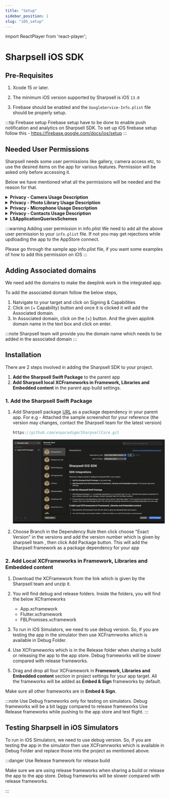 ```yaml
---
title: "Setup"
sidebar_position: 1
slug: "iOS_setup"
---
```

import ReactPlayer from 'react-player';


# Sharpsell iOS SDK





<ReactPlayer playing controls url='/videos/iOS_setup.mp4'/>


## Pre-Requisites

1. Xcode 15 or later.

2. The minimum iOS version supported by Sharpsell is iOS `13.0`

3. Firebase should be enabled and the `GoogleService-Info.plist` file should be properly setup.

:::tip Firebase setup
Firebase setup have to be done to enable push notification and analytics on Sharpsell SDK.
To set up iOS firebase setup follow this - https://firebase.google.com/docs/ios/setup
:::

## Needed User Permissions

Sharpsell needs some user permissions like gallery, camera access etc, to use the desired items on the app for various features. Permission will be asked only before accessing it.

Below we have mentioned what all the permissions will be needed and the reason for that.

<details>
<summary><b>Privacy - Camera Usage Description</b></summary>
We need to access the user's camera to set the profile picture, set images in presentations, and record videos for Roleplay challenges. 
</details>

<details>
<summary><b>Privacy - Photo Library Usage Description</b></summary>
We need to access the user's photo library to set a profile picture, set images in product presentations and record videos for Roleplay challenges. 
</details>

<details>
<summary><b>Privacy - Microphone Usage Description</b></summary>
We need to access the user's microphone to record audio on a video for roleplay challenges.
</details>

<details>
<summary><b>Privacy - Contacts Usage Description</b></summary>
We want permission to access your camera to set your profile picture, set images in presentations, and record videos for Roleplay challenges. 
</details>

<details>
<summary><b>LSApplicationQueriesSchemes</b></summary>

Below are the two queery scheme expected to be added in the LSApplicationQueriesSchemes

1. <b>whatsapp</b>
2. <b>sharpsell</b>

Add <b>whatsapp</b> to the array of query scheme
We need this Application Queries Schemes to open WhatsApp to send messages to customers with the click of the WhatsApp share button.

Add <b>sharpsell</b> to the array of query scheme
We need this Application Queries Schemes for deeplink to work in the integrated app.
</details>

:::warning Adding user permission in info.plist
We need to add all the above user permission to your `info.plist` file. If not you may get rejections while updloading the app to the AppStore connect.

Please go through the sample app info.plist file, if you want some examples of how to add this permission on iOS
:::

## Adding Associated domains

We need add the domains to make the deeplink work in the integrated app.

To add the associated domain follow the below steps,
1. Natvigate to your target and click on Signing & Capabilities 
2. Click on (+ Capability) button and once it is clicked it will add the Associated domain.
3. In Associated domain, click on the (+) button. And the given applink domain name in the text box and click on enter.

:::note
Sharpsell team will provide you the domain name which needs to be added in the associated domain
:::

## Installation

There are 2 steps involved in adding the Sharpsell SDK to your project.

1. **Add the Sharpsell Swift Package** to the parent app
2. **Add Sharpsell local XCFrameworks in Framework, Libraries and Embedded content** in the parent
   app build settings.

### 1. Add the Sharpsell Swift Package

1. Add Sharpsell package [URL](https://github.com/enparadigm/SharpsellCore.git) as a package
   dependency in your parent app.
   For e.g - Attached the sample screenshot for your reference (the version may changes, contact the Sharpsell team for the latest version)

   ```swift title="Sharpsell SDK swift package URL"
   https://github.com/enparadigm/SharpsellCore.git
   ```

   ![Adding Sharpsell SDK using the swift package manager ](./assets/spm.png)


2. Choose Branch in the Dependency Rule then click choose "Exact Version" in the versions and add the version number which is given by sharpsell team ,
   then click Add Package button. This will add the Sharpsell framework as a package dependency for
   your app

### 2. Add Local XCFrameworks in Framework, Libraries and Embedded content

1. Download the XCFramework from the link which is given by the Sharpsell team and unzip it.

2. You will find debug and release folders. Inside the folders, you will find the below XCframeworks

   - App.xcframework
   - Flutter.xcframework
   - FBLPromises.xcframework


3. To run in iOS Simulators, we need to use debug version. So, if you are testing the app in the simulator then use XCFramrworks which is available in Debug Folder.

4. Use XCFrameworks which is in the Release folder when sharing a build or releasing the app to the app
   store. Debug frameworks will be slower compared with release frameworks.

5. Drag and drop all four XCFramework in **Framework, Libraries and Embedded content** section in
   project settings for your app target. All the frameworks will be added as **Embed & Sign** 
   frameworks by default.

Make sure all other frameworks are in **Embed & Sign**.

:::note
Use Debug frameworks only for testing on simulators. Debug frameworks will be a bit laggy compared to release frameworks
Use Release frameworks while pushing to the app store and test flight.
:::

## Testing Sharpsell in iOS Simulators

To run in iOS Simulators, we need to use debug version. So, if you are testing the app in the simulator then use XCFramrworks which is available in Debug Folder and replace those into the
project as mentioned above.

:::danger Use Release framework for release build

Make sure we are using release frameworks when sharing a build or release the app to the
app store. Debug frameworks will be slower compared with release frameworks.

:::
